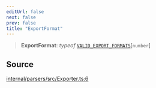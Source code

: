 ```yaml
---
editUrl: false
next: false
prev: false
title: "ExportFormat"
---
```


> **ExportFormat**: *typeof* [`VALID_EXPORT_FORMATS`](../variables/VALID_EXPORT_FORMATS.md)\[`number`\]

## Source

[internal/parsers/src/Exporter.ts:6](https://github.com/nodenogg-in/alpha-p2p/blob/8383a4b/internal/parsers/src/Exporter.ts#L6)
